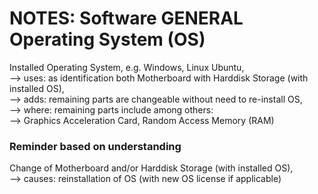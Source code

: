 # NOTES: Software GENERAL Operating System (OS)

Installed Operating System, e.g. Windows, Linux Ubuntu,<br/>
--> uses: as identification both Motherboard with Harddisk Storage (with installed OS),<br/>
--> adds: remaining parts are changeable without need to re-install OS,<br/>
--> where: remaining parts include among others:<br/> 
--> Graphics Acceleration Card, Random Access Memory (RAM)

### Reminder based on understanding

Change of Motherboard and/or Harddisk Storage (with installed OS),<br/>
--> causes: reinstallation of OS (with new OS license if applicable)
